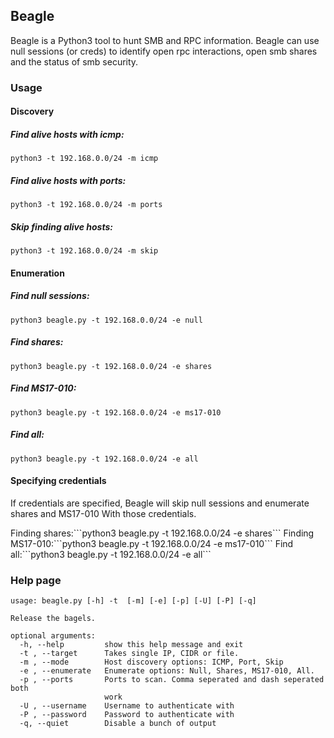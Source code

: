 ## Beagle
<p>Beagle is a Python3 tool to hunt SMB and RPC information. Beagle can use null sessions (or creds) to identify open rpc interactions, open smb shares and the status of smb security.</p>

### Usage

#### Discovery
##### Find alive hosts with icmp:
```python3 -t 192.168.0.0/24 -m icmp```
##### Find alive hosts with ports:
```python3 -t 192.168.0.0/24 -m ports```
##### Skip finding alive hosts:
```python3 -t 192.168.0.0/24 -m skip```

#### Enumeration
##### Find null sessions:
```python3 beagle.py -t 192.168.0.0/24 -e null```
##### Find shares:
```python3 beagle.py -t 192.168.0.0/24 -e shares```
##### Find MS17-010:
```python3 beagle.py -t 192.168.0.0/24 -e ms17-010```
##### Find all:
```python3 beagle.py -t 192.168.0.0/24 -e all```

#### Specifying credentials
<p>If credentials are specified, Beagle will skip null sessions and enumerate shares and MS17-010 With those credentials.</p>
Finding shares:```python3 beagle.py -t 192.168.0.0/24 -e shares```
Finding MS17-010:```python3 beagle.py -t 192.168.0.0/24 -e ms17-010```
Find all:```python3 beagle.py -t 192.168.0.0/24 -e all```

### Help page
```
usage: beagle.py [-h] -t  [-m] [-e] [-p] [-U] [-P] [-q]

Release the bagels.

optional arguments:
  -h, --help         show this help message and exit
  -t , --target      Takes single IP, CIDR or file.
  -m , --mode        Host discovery options: ICMP, Port, Skip
  -e , --enumerate   Enumerate options: Null, Shares, MS17-010, All.
  -p , --ports       Ports to scan. Comma seperated and dash seperated both
                     work
  -U , --username    Username to authenticate with
  -P , --password    Password to authenticate with
  -q, --quiet        Disable a bunch of output
  ```